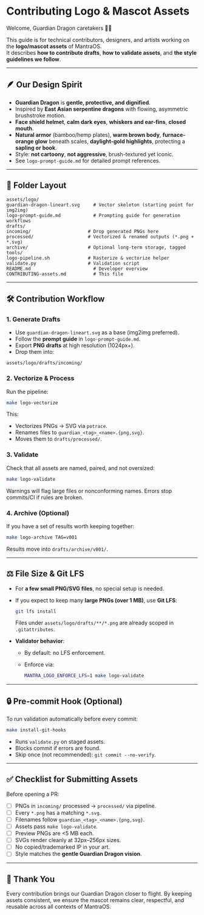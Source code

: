 # Contributing Logo & Mascot Assets

Welcome, Guardian Dragon caretakers 🐉✨

This guide is for technical contributors, designers, and artists working on the **logo/mascot assets** of MantraOS.  
It describes **how to contribute drafts**, **how to validate assets**, and **the style guidelines we follow**.

---

## 🪶 Our Design Spirit

- **Guardian Dragon** is **gentle, protective, and dignified**.  
- Inspired by **East Asian serpentine dragons** with flowing, asymmetric brushstroke motion.  
- **Face shield helmet**, **calm dark eyes**, **whiskers and ear-fins**, **closed mouth**.  
- **Natural armor** (bamboo/hemp plates), **warm brown body**, **furnace-orange glow** beneath scales, **daylight-gold highlights**, protecting a **sapling or book**.  
- Style: **not cartoony**, **not aggressive**, brush-textured yet iconic.  
- See `logo-prompt-guide.md` for detailed prompt references.

---

## 📂 Folder Layout

```
assets/logo/
guardian-dragon-lineart.svg     # Vector skeleton (starting point for img2img)
logo-prompt-guide.md            # Prompting guide for generation workflows
drafts/
incoming/                     # Drop generated PNGs here
processed/                    # Vectorized & renamed outputs (*.png + *.svg)
archive/                      # Optional long-term storage, tagged
tools/
logo-pipeline.sh              # Rasterize & vectorize helper
validate.py                   # Validation script
README.md                       # Developer overview
CONTRIBUTING-assets.md          # This file
```

---

## 🛠️ Contribution Workflow

### 1. Generate Drafts
- Use `guardian-dragon-lineart.svg` as a base (img2img preferred).
- Follow the **prompt guide** in `logo-prompt-guide.md`.
- Export **PNG drafts** at high resolution (1024px+).
- Drop them into:
```
assets/logo/drafts/incoming/
```

### 2. Vectorize & Process
Run the pipeline:
```bash
make logo-vectorize
```

This:

* Vectorizes PNGs → SVG via `potrace`.
* Renames files to `guardian_<tag>_<name>.{png,svg}`.
* Moves them to `drafts/processed/`.

### 3. Validate

Check that all assets are named, paired, and not oversized:

```bash
make logo-validate
```

Warnings will flag large files or nonconforming names.
Errors stop commits/CI if rules are broken.

### 4. Archive (Optional)

If you have a set of results worth keeping together:

```bash
make logo-archive TAG=v001
```

Results move into `drafts/archive/v001/`.

---

## ⚖️ File Size & Git LFS

* For **a few small PNG/SVG files**, no special setup is needed.

* If you expect to keep many **large PNGs (over 1 MB)**, use **Git LFS**:

  ```bash
  git lfs install
  ```

  Files under `assets/logo/drafts/**/*.png` are already scoped in `.gitattributes`.

* **Validator behavior**:

  * By default: no LFS enforcement.
  * Enforce via:

    ```bash
    MANTRA_LOGO_ENFORCE_LFS=1 make logo-validate
    ```

---

## 🔒 Pre-commit Hook (Optional)

To run validation automatically before every commit:

```bash
make install-git-hooks
```

* Runs `validate.py` on staged assets.
* Blocks commit if errors are found.
* Skip once (not recommended): `git commit --no-verify`.

---

## ✅ Checklist for Submitting Assets

Before opening a PR:

* [ ] PNGs in `incoming/` processed → `processed/` via pipeline.
* [ ] Every `*.png` has a matching `*.svg`.
* [ ] Filenames follow `guardian_<tag>_<name>.{png,svg}`.
* [ ] Assets pass `make logo-validate`.
* [ ] Preview PNGs are <5 MB each.
* [ ] SVGs render cleanly at 32px–256px sizes.
* [ ] No copied/trademarked IP in your art.
* [ ] Style matches the **gentle Guardian Dragon vision**.

---

## 🙏 Thank You

Every contribution brings our Guardian Dragon closer to flight.
By keeping assets consistent, we ensure the mascot remains clear, respectful, and reusable across all contexts of MantraOS.

